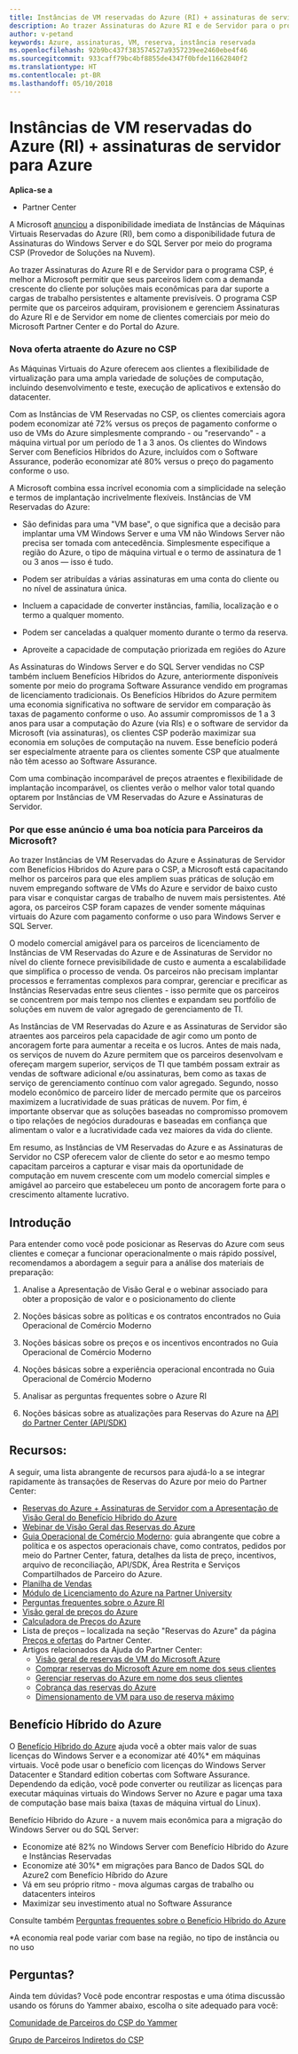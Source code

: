 ```yaml
---
title: Instâncias de VM reservadas do Azure (RI) + assinaturas de servidor para Azure | Partner Center
description: Ao trazer Assinaturas do Azure RI e de Servidor para o programa CSP, é melhor permitir que nossos parceiros lidem com a demanda crescente do cliente por soluções mais econômicas para dar suporte a cargas de trabalho persistentes e altamente previsíveis. O programa CSP permite que os parceiros adquiram, provisionem e gerenciem Assinaturas do Azure RI e de Servidor em nome de clientes comerciais por meio do Microsoft Partner Center e do Portal do Azure.
author: v-petand
keywords: Azure, assinaturas, VM, reserva, instância reservada
ms.openlocfilehash: 92b9bc437f383574527a9357239ee2460ebe4f46
ms.sourcegitcommit: 933caff79bc4bf8855de4347f0bfde11662840f2
ms.translationtype: HT
ms.contentlocale: pt-BR
ms.lasthandoff: 05/10/2018
---
```

# <a name="azure-reserved-vm-instances-ri--server-subscriptions-for-azure"></a>Instâncias de VM reservadas do Azure (RI) + assinaturas de servidor para Azure

**Aplica-se a**

-  Partner Center
 
A Microsoft [anunciou](https://blogs.partner.microsoft.com/mpn/better-together-azure-reserved-instances-server-subscriptions/?ln=en-us) a disponibilidade imediata de Instâncias de Máquinas Virtuais Reservadas do Azure (RI), bem como a disponibilidade futura de Assinaturas do Windows Server e do SQL Server por meio do programa CSP (Provedor de Soluções na Nuvem). 

Ao trazer Assinaturas do Azure RI e de Servidor para o programa CSP, é melhor a Microsoft permitir que seus parceiros lidem com a demanda crescente do cliente por soluções mais econômicas para dar suporte a cargas de trabalho persistentes e altamente previsíveis. O programa CSP permite que os parceiros adquiram, provisionem e gerenciem Assinaturas do Azure RI e de Servidor em nome de clientes comerciais por meio do Microsoft Partner Center e do Portal do Azure.  
 
### <a name="compelling-new-azure-offer-in-csp"></a>Nova oferta atraente do Azure no CSP 

As Máquinas Virtuais do Azure oferecem aos clientes a flexibilidade de virtualização para uma ampla variedade de soluções de computação, incluindo desenvolvimento e teste, execução de aplicativos e extensão do datacenter.  

Com as Instâncias de VM Reservadas no CSP, os clientes comerciais agora podem economizar até 72% versus os preços de pagamento conforme o uso de VMs do Azure simplesmente comprando - ou "reservando" - a máquina virtual por um período de 1 a 3 anos. Os clientes do Windows Server com Benefícios Híbridos do Azure, incluídos com o Software Assurance, poderão economizar até 80% versus o preço do pagamento conforme o uso.  

A Microsoft combina essa incrível economia com a simplicidade na seleção e termos de implantação incrivelmente flexíveis. Instâncias de VM Reservadas do Azure:  

-   São definidas para uma "VM base", o que significa que a decisão para implantar uma VM Windows Server e uma VM não Windows Server não precisa ser tomada com antecedência. Simplesmente especifique a região do Azure, o tipo de máquina virtual e o termo de assinatura de 1 ou 3 anos — isso é tudo. 

-   Podem ser atribuídas a várias assinaturas em uma conta do cliente ou no nível de assinatura única.  

-   Incluem a capacidade de converter instâncias, família, localização e o termo a qualquer momento.  

-   Podem ser canceladas a qualquer momento durante o termo da reserva.  

-   Aproveite a capacidade de computação priorizada em regiões do Azure 
 
As Assinaturas do Windows Server e do SQL Server vendidas no CSP também incluem Benefícios Híbridos do Azure, anteriormente disponíveis somente por meio do programa Software Assurance vendido em programas de licenciamento tradicionais. Os Benefícios Híbridos do Azure permitem uma economia significativa no software de servidor em comparação às taxas de pagamento conforme o uso. Ao assumir compromissos de 1 a 3 anos para usar a computação do Azure (via RIs) e o software de servidor da Microsoft (via assinaturas), os clientes CSP poderão maximizar sua economia em soluções de computação na nuvem. Esse benefício poderá ser especialmente atraente para os clientes somente CSP que atualmente não têm acesso ao Software Assurance. 

Com uma combinação incomparável de preços atraentes e flexibilidade de implantação incomparável, os clientes verão o melhor valor total quando optarem por Instâncias de VM Reservadas do Azure e Assinaturas de Servidor. 
 
### <a name="why-is-this-announcement-good-news-for-microsoft-partners"></a>Por que esse anúncio é uma boa notícia para Parceiros da Microsoft? 

Ao trazer Instâncias de VM Reservadas do Azure e Assinaturas de Servidor com Benefícios Híbridos do Azure para o CSP, a Microsoft está capacitando melhor os parceiros para que eles ampliem suas práticas de solução em nuvem empregando software de VMs do Azure e servidor de baixo custo para visar e conquistar cargas de trabalho de nuvem mais persistentes. Até agora, os parceiros CSP foram capazes de vender somente máquinas virtuais do Azure com pagamento conforme o uso para Windows Server e SQL Server.  

O modelo comercial amigável para os parceiros de licenciamento de Instâncias de VM Reservadas do Azure e de Assinaturas de Servidor no nível do cliente fornece previsibilidade de custo e aumenta a escalabilidade que simplifica o processo de venda. Os parceiros não precisam implantar processos e ferramentas complexos para comprar, gerenciar e precificar as Instâncias Reservadas entre seus clientes - isso permite que os parceiros se concentrem por mais tempo nos clientes e expandam seu portfólio de soluções em nuvem de valor agregado de gerenciamento de TI. 

As Instâncias de VM Reservadas do Azure e as Assinaturas de Servidor são atraentes aos parceiros pela capacidade de agir como um ponto de ancoragem forte para aumentar a receita e os lucros. Antes de mais nada, os serviços de nuvem do Azure permitem que os parceiros desenvolvam e ofereçam margem superior, serviços de TI que também possam extrair as vendas de software adicional e/ou assinaturas, bem como as taxas de serviço de gerenciamento contínuo com valor agregado. Segundo, nosso modelo econômico de parceiro líder de mercado permite que os parceiros maximizem a lucratividade de suas práticas de nuvem. Por fim, é importante observar que as soluções baseadas no compromisso promovem o tipo relações de negócios duradouras e baseadas em confiança que alimentam o valor e a lucratividade cada vez maiores da vida do cliente.  

Em resumo, as Instâncias de VM Reservadas do Azure e as Assinaturas de Servidor no CSP oferecem valor de cliente do setor e ao mesmo tempo capacitam parceiros a capturar e visar mais da oportunidade de computação em nuvem crescente com um modelo comercial simples e amigável ao parceiro que estabeleceu um ponto de ancoragem forte para o crescimento altamente lucrativo.  
 
## <a name="getting-started"></a>Introdução

Para entender como você pode posicionar as Reservas do Azure com seus clientes e começar a funcionar operacionalmente o mais rápido possível, recomendamos a abordagem a seguir para a análise dos materiais de preparação:

1.  Analise a Apresentação de Visão Geral e o webinar associado para obter a proposição de valor e o posicionamento do cliente

2.  Noções básicas sobre as políticas e os contratos encontrados no Guia Operacional de Comércio Moderno

3.  Noções básicas sobre os preços e os incentivos encontrados no Guia Operacional de Comércio Moderno

4.  Noções básicas sobre a experiência operacional encontrada no Guia Operacional de Comércio Moderno

5.  Analisar as perguntas frequentes sobre o Azure RI

6.  Noções básicas sobre as atualizações para Reservas do Azure na [API do Partner Center (API/SDK)](https://docs.microsoft.com/en-us/partner-center/develop/purchase-azure-reserved-vm-instances)

## <a name="resources"></a>Recursos: 

A seguir, uma lista abrangente de recursos para ajudá-lo a se integrar rapidamente às transações de Reservas do Azure por meio do Partner Center: 
-   [Reservas do Azure + Assinaturas de Servidor com a Apresentação de Visão Geral do Benefício Híbrido do Azure](https://www.yammer.com/cloudpartnercommunity/#/files/133462305)
-   [Webinar de Visão Geral das Reservas do Azure](https://commercial-licensing.eventbuilder.com/Reserved_Instances_in_CSP_May_Option_1)
-   [Guia Operacional de Comércio Moderno](http://assetsprod.microsoft.com/mpn/Partner-Center-Modern-Commerce-Operating-Guide.docx): guia abrangente que cobre a política e os aspectos operacionais chave, como contratos, pedidos por meio do Partner Center, fatura, detalhes da lista de preço, incentivos, arquivo de reconciliação, API/SDK, Área Restrita e Serviços Compartilhados de Parceiro do Azure.
-   [Planilha de Vendas](http://assetsprod.microsoft.com/mpn/Azure-RI-Sales-Sheet-CSP.pdf)
-   [Módulo de Licenciamento do Azure na Partner University](https://aka.ms/azure_partner_licensing)
-   [Perguntas frequentes sobre o Azure RI](https://www.yammer.com/cloudpartnercommunity/#/files/133462302)
-   [Visão geral de preços do Azure](https://azure.microsoft.com/en-us/pricing/#explore-cost)
-   [Calculadora de Preços do Azure](https://azure.microsoft.com/en-us/pricing/calculator/)
-   Lista de preços – localizada na seção "Reservas do Azure" da página [Preços e ofertas](https://partnercenter.microsoft.com/en-us/pcv/sales) do Partner Center.
-   Artigos relacionados da Ajuda do Partner Center:
    -   [Visão geral de reservas de VM do Microsoft Azure](https://go.microsoft.com/fwlink/?linkid=872806)
    -   [Comprar reservas do Microsoft Azure em nome dos seus clientes](https://go.microsoft.com/fwlink/?linkid=872807)
    -   [Gerenciar reservas do Azure em nome dos seus clientes](https://go.microsoft.com/fwlink/?linkid=872808)
    -   [Cobrança das reservas do Azure](https://go.microsoft.com/fwlink/?linkid=872809)
    -   [Dimensionamento de VM para uso de reserva máximo](https://go.microsoft.com/fwlink/?linkid=872810)

## <a name="azure-hybrid-benefit"></a>Benefício Híbrido do Azure
O [Benefício Híbrido do Azure](https://azure.microsoft.com/en-us/pricing/hybrid-benefit) ajuda você a obter mais valor de suas licenças do Windows Server e a economizar até 40%* em máquinas virtuais. Você pode usar o benefício com licenças do Windows Server Datacenter e Standard edition cobertas com Software Assurance. Dependendo da edição, você pode converter ou reutilizar as licenças para executar máquinas virtuais do Windows Server no Azure e pagar uma taxa de computação base mais baixa (taxas de máquina virtual do Linux).

Benefício Híbrido do Azure - a nuvem mais econômica para a migração do Windows Server ou do SQL Server:
-   Economize até 82% no Windows Server com Benefício Híbrido do Azure e Instâncias Reservadas
-   Economize até 30%* em migrações para Banco de Dados SQL do Azure2 com Benefício Híbrido do Azure
-   Vá em seu próprio ritmo - mova algumas cargas de trabalho ou datacenters inteiros
-   Maximizar seu investimento atual no Software Assurance

Consulte também [Perguntas frequentes sobre o Benefício Híbrido do Azure](https://azure.microsoft.com/en-us/pricing/hybrid-benefit/faq/)

*A economia real pode variar com base na região, no tipo de instância ou no uso

## <a name="questions"></a>Perguntas?
Ainda tem dúvidas?  Você pode encontrar respostas e uma ótima discussão usando os fóruns do Yammer abaixo, escolha o site adequado para você:

[Comunidade de Parceiros do CSP do Yammer](https://www.yammer.com/cloudpartnercommunity/#/threads/inGroup?type=in_group&feedId=4989124&trk_event=ticker)

[Grupo de Parceiros Indiretos do CSP](https://www.yammer.com/cloudpartnercommunity/#/threads/inGroup?type=in_group&feedId=6392971)

